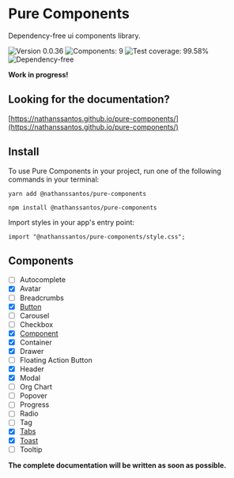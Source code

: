 # Pure Components

Dependency-free ui components library.

![Version 0.0.36](https://img.shields.io/badge/Version-%200.0.36-green)
![Components: 9](https://img.shields.io/badge/Components-%209-green)
![Test coverage: 99.58%](https://img.shields.io/badge/Test%20Coverage-99.58%25-green)
![Dependency-free](https://img.shields.io/badge/Dependency-%20free-green)

**Work in progress!**

## Looking for the documentation?

[https://nathanssantos.github.io/pure-components/](https://nathanssantos.github.io/pure-components/)

## Install

To use Pure Components in your project, run one of the following commands in your terminal:

```
yarn add @nathanssantos/pure-components
```

```
npm install @nathanssantos/pure-components
```

Import styles in your app's entry point:

```
import "@nathanssantos/pure-components/style.css";
```

## Components

- [ ] Autocomplete
- [x] Avatar
- [ ] Breadcrumbs
- [x] [Button](https://nathanssantos.github.io/pure-components/#button)
- [ ] Carousel
- [ ] Checkbox
- [x] [Component](https://nathanssantos.github.io/pure-components/#component)
- [x] Container
- [x] Drawer
- [ ] Floating Action Button
- [x] Header
- [x] Modal
- [ ] Org Chart
- [ ] Popover
- [ ] Progress
- [ ] Radio
- [ ] Tag
- [x] [Tabs](https://nathanssantos.github.io/pure-components/#tabs)
- [x] [Toast](https://nathanssantos.github.io/pure-components/#toast)
- [ ] Tooltip

**The complete documentation will be written as soon as possible.**
